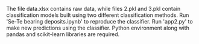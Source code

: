
The file data.xlsx contains raw data, while files 2.pkl and 3.pkl contain classification models built using two different classification methods.
Run 'Se-Te bearing deposits.ipynb' to reproduce the classifier. 
Run 'app2.py' to make new predictions using the classifier. Python environment along with pandas and scikit-learn libraries are required.
